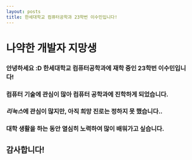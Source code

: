 ```yaml
---
layout: posts
title: 한세대학교 컴퓨터공학과 23학번 이수민입니다!
---
```

# 나약한 개발자 지망생

 ### 안녕하세요 :D 한세대학교 컴퓨터공학과에 재학 중인 23학번  **이수민**입니다!  
 ### 컴퓨터 기술에 관심이 많아 컴퓨터 공학과에 진학하게 되었습니다.  
 ### *리눅스*에 관심이 많지만, 아직 희망 진로는 정하지 못 했습니다..  
 ### 대학 생활을 하는 동안 열심히 노력하여 많이 배워가고 싶습니다.<br/> 
## 감사합니다!